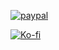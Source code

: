 [![paypal](https://www.paypalobjects.com/en_US/i/btn/btn_donateCC_LG.gif)](paypal.me/AngiusT)


[![Ko-fi](https://az743702.vo.msecnd.net/cdn/kofi2.png)](https://ko-fi.com/angius)
